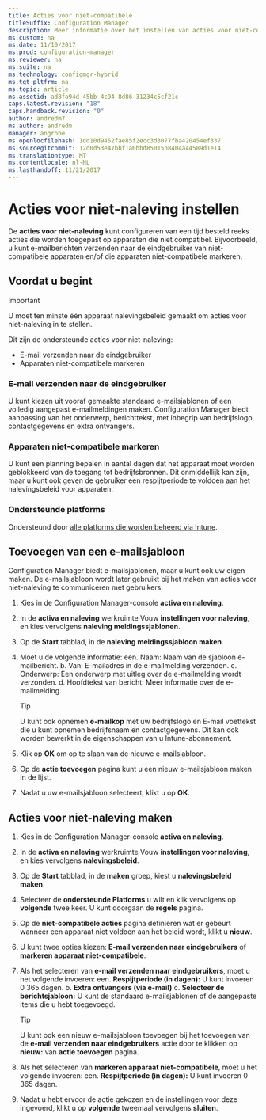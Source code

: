 ```yaml
---
title: Acties voor niet-compatibele
titleSuffix: Configuration Manager
description: Meer informatie over het instellen van acties voor niet-compatibele met Configuration Manager
ms.custom: na
ms.date: 11/10/2017
ms.prod: configuration-manager
ms.reviewer: na
ms.suite: na
ms.technology: configmgr-hybrid
ms.tgt_pltfrm: na
ms.topic: article
ms.assetid: ad8fa94d-45bb-4c94-8d86-31234c5cf21c
caps.latest.revision: "18"
caps.handback.revision: "0"
author: andredm7
ms.author: andredm
manager: angrobe
ms.openlocfilehash: 1dd10d9452fae85f2ecc3d3077fba420454ef337
ms.sourcegitcommit: 12d0d53e47bbf1a0bbd85015b8404a44589d1e14
ms.translationtype: MT
ms.contentlocale: nl-NL
ms.lasthandoff: 11/21/2017
---
```

# <a name="set-up-actions-for-non-compliance"></a>Acties voor niet-naleving instellen

De **acties voor niet-naleving** kunt configureren van een tijd besteld reeks acties die worden toegepast op apparaten die niet compatibel. Bijvoorbeeld, u kunt e-mailberichten verzenden naar de eindgebruiker van niet-compatibele apparaten en/of die apparaten niet-compatibele markeren.

## <a name="before-you-begin"></a>Voordat u begint

> [!IMPORTANT]
> U moet ten minste één apparaat nalevingsbeleid gemaakt om acties voor niet-naleving in te stellen.

Dit zijn de ondersteunde acties voor niet-naleving:

- E-mail verzenden naar de eindgebruiker
- Apparaten niet-compatibele markeren

### <a name="send-e-mail-to-end-user"></a>E-mail verzenden naar de eindgebruiker

U kunt kiezen uit vooraf gemaakte standaard e-mailsjablonen of een volledig aangepast e-mailmeldingen maken. Configuration Manager biedt aanpassing van het onderwerp, berichttekst, met inbegrip van bedrijfslogo, contactgegevens en extra ontvangers.

### <a name="mark-devices-non-compliant"></a>Apparaten niet-compatibele markeren

U kunt een planning bepalen in aantal dagen dat het apparaat moet worden geblokkeerd van de toegang tot bedrijfsbronnen. Dit onmiddellijk kan zijn, maar u kunt ook geven de gebruiker een respijtperiode te voldoen aan het nalevingsbeleid voor apparaten.

### <a name="supported-platforms"></a>Ondersteunde platforms

Ondersteund door [alle platforms die worden beheerd via Intune](https://docs.microsoft.com/intune/supported-devices-browsers).

## <a name="to-add-an-email-template"></a>Toevoegen van een e-mailsjabloon

Configuration Manager biedt e-mailsjablonen, maar u kunt ook uw eigen maken. De e-mailsjabloon wordt later gebruikt bij het maken van acties voor niet-naleving te communiceren met gebruikers.

1. Kies in de Configuration Manager-console **activa en naleving**.

2. In de **activa en naleving** werkruimte Vouw **instellingen voor naleving**, en kies vervolgens **naleving meldingssjablonen**.

3. Op de **Start** tabblad, in de **naleving meldingssjabloon maken**.

4. Moet u de volgende informatie: een. Naam: Naam van de sjabloon e-mailbericht.
    b. Van: E-mailadres in de e-mailmelding verzenden.
    c. Onderwerp: Een onderwerp met uitleg over de e-mailmelding wordt verzonden.
    d. Hoofdtekst van bericht: Meer informatie over de e-mailmelding.

    > [!TIP] 
    > U kunt ook opnemen **e-mailkop** met uw bedrijfslogo en E-mail voettekst die u kunt opnemen bedrijfsnaam en contactgegevens. Dit kan ook worden bewerkt in de eigenschappen van u Intune-abonnement.

5. Klik op **OK** om op te slaan van de nieuwe e-mailsjabloon.

6. Op de **actie toevoegen** pagina kunt u een nieuw e-mailsjabloon maken in de lijst.

7. Nadat u uw e-mailsjabloon selecteert, klikt u op **OK**.

## <a name="to-create-actions-for-non-compliance"></a>Acties voor niet-naleving maken

1. Kies in de Configuration Manager-console **activa en naleving**.

2. In de **activa en naleving** werkruimte Vouw **instellingen voor naleving**, en kies vervolgens **nalevingsbeleid**.

3. Op de **Start** tabblad, in de **maken** groep, kiest u **nalevingsbeleid maken**.

4. Selecteer de **ondersteunde Platforms** u wilt en klik vervolgens op **volgende** twee keer. U kunt doorgaan de **regels** pagina.

5. Op de **niet-compatibele acties** pagina definiëren wat er gebeurt wanneer een apparaat niet voldoen aan het beleid wordt, klikt u **nieuw**.
6. U kunt twee opties kiezen: **E-mail verzenden naar eindgebruikers** of **markeren apparaat niet-compatibele**.

7. Als het selecteren van **e-mail verzenden naar eindgebruikers**, moet u het volgende invoeren: een. **Respijtperiode (in dagen):** U kunt invoeren 0 365 dagen.
    b. **Extra ontvangers (via e-mail)** c. **Selecteer de berichtsjabloon:** U kunt de standaard e-mailsjablonen of de aangepaste items die u hebt toegevoegd.
    
    > [!TIP] 
    > U kunt ook een nieuw e-mailsjabloon toevoegen bij het toevoegen van de **e-mail verzenden naar eindgebruikers** actie door te klikken op **nieuw:** van **actie toevoegen** pagina.

8. Als het selecteren van **markeren apparaat niet-compatibele**, moet u het volgende invoeren: een. **Respijtperiode (in dagen):** U kunt invoeren 0 365 dagen.

9. Nadat u hebt ervoor de actie gekozen en de instellingen voor deze ingevoerd, klikt u op **volgende** tweemaal vervolgens **sluiten**.


